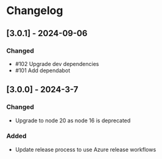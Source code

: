 # Changelog

## [3.0.1] - 2024-09-06

### Changed

-  #102 Upgrade dev dependencies
-  #101 Add dependabot

## [3.0.0] - 2024-3-7

### Changed

-  Upgrade to node 20 as node 16 is deprecated

### Added

-  Update release process to use Azure release workflows
